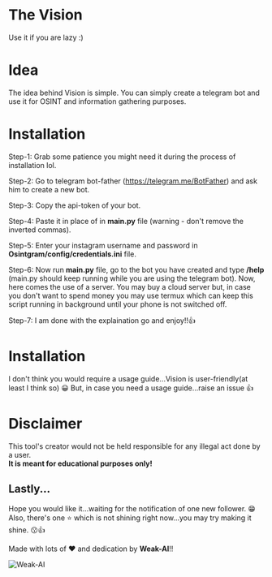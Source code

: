 

  # The Vision
Use it if you are lazy :)

# Idea
The idea behind Vision is simple. You can simply create a telegram bot and use it for OSINT and information gathering purposes.

# Installation
  Step-1: Grab some patience you might need it during the process of installation lol.  
  
  Step-2: Go to telegram bot-father (https://telegram.me/BotFather) and ask him to create a new bot.  
  
  Step-3: Copy the api-token of your bot.  
  
  Step-4: Paste it in place of **<BOT-API-TOKEN>** in **main.py** file (warning - don't remove the inverted commas).   
  
  Step-5: Enter your instagram username and password in **Osintgram/config/credentials.ini** file.  

  Step-6: Now run **main.py** file, go to the bot you have created and type **/help** (main.py should keep running while you are using the telegram bot).
        Now, here comes the use of a server. You may buy a cloud server but, in case you don't want to spend money you may use termux which can keep this
        script running in background until your phone is not switched off.  
        
  Step-7: I am done with the explaination go and enjoy!!👍  

# Installation
I don't think you would require a usage guide...Vision is user-friendly(at least I think so) 😀
But, in case you need a usage guide...raise an issue 👍 
  
# Disclaimer
This tool's creator would not be held responsible for any illegal act done by a user.  
**It is meant for educational purposes only!**          
  
## Lastly...
Hope you would like it...waiting for the notification of one new follower. 😁  
Also, there's one ⭐ which is not shining right now...you may try making it shine. 😗👍  
  
Made with lots of ❤ and dedication by **Weak-AI**!!

![Weak-AI](https://avatars.githubusercontent.com/u/66372332?v=4)
